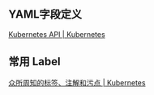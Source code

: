 ## YAML字段定义

[Kubernetes API | Kubernetes](https://kubernetes.io/zh-cn/docs/reference/kubernetes-api/)

## 常用 Label

[众所周知的标签、注解和污点 | Kubernetes](https://kubernetes.io/zh-cn/docs/reference/labels-annotations-taints/)